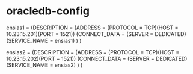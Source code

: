 # oracledb-config

ensias1 =
  (DESCRIPTION =
    (ADDRESS = (PROTOCOL = TCP)(HOST = 10.23.15.201)(PORT = 1521))
    (CONNECT_DATA =
      (SERVER = DEDICATED)
      (SERVICE_NAME = ensias1)
    )
  )

ensias2 =
  (DESCRIPTION =
    (ADDRESS = (PROTOCOL = TCP)(HOST = 10.23.15.202)(PORT = 1521))
    (CONNECT_DATA =
      (SERVER = DEDICATED)
      (SERVICE_NAME = ensias2)
    )
  )
